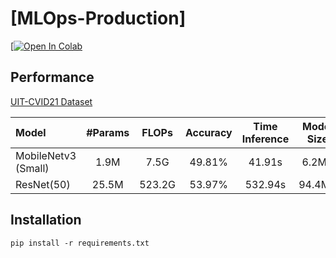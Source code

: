 # 

# [MLOps-Production]

[<a href="https://colab.research.google.com/drive/1XUKG661hk4xSdLeAIU6ExNpuL3lTj-vG?usp=sharing"><img src="https://colab.research.google.com/assets/colab-badge.svg" alt="Open In Colab"></a> 

## Performance
[UIT-CVID21 Dataset](https://mmlab.uit.edu.vn/dataset/2023/09/25/datasets4)

| Model | #Params | FLOPs | Accuracy | Time Inference | Model Size |
|:---------------|:----:|:---:|:--:|:--:|:--:|
| MobileNetv3 (Small) |     1.9M     |   7.5G    |     49.81%     | 41.91s  |    6.2MB     |
| ResNet(50)          |     25.5M    |   523.2G  |     53.97%     | 532.94s |    94.4MB    |


## Installation
```
pip install -r requirements.txt
```
